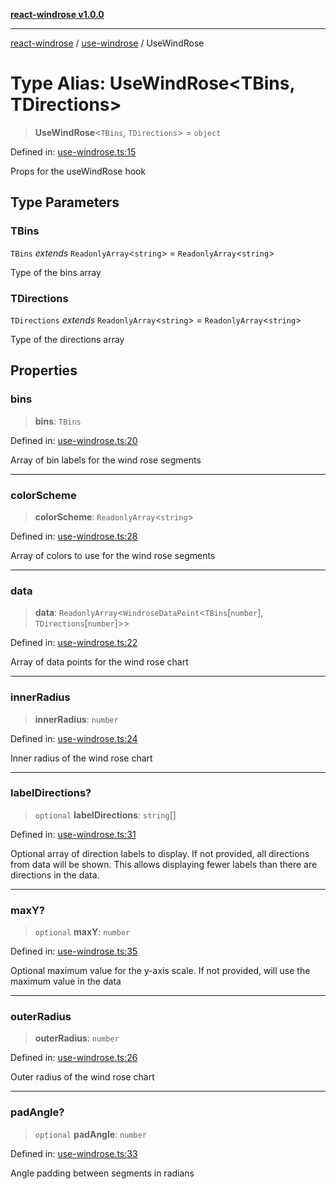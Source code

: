 [**react-windrose v1.0.0**](../../README.md)

***

[react-windrose](../../README.md) / [use-windrose](../README.md) / UseWindRose

# Type Alias: UseWindRose\<TBins, TDirections\>

> **UseWindRose**\<`TBins`, `TDirections`\> = `object`

Defined in: [use-windrose.ts:15](https://github.com/JulesBlm/react-windrose/blob/abde2242853bd42ef8c57edc6c92a0c1b545713c/src/use-windrose.ts#L15)

Props for the useWindRose hook

## Type Parameters

### TBins

`TBins` *extends* `ReadonlyArray`\<`string`\> = `ReadonlyArray`\<`string`\>

Type of the bins array

### TDirections

`TDirections` *extends* `ReadonlyArray`\<`string`\> = `ReadonlyArray`\<`string`\>

Type of the directions array

## Properties

### bins

> **bins**: `TBins`

Defined in: [use-windrose.ts:20](https://github.com/JulesBlm/react-windrose/blob/abde2242853bd42ef8c57edc6c92a0c1b545713c/src/use-windrose.ts#L20)

Array of bin labels for the wind rose segments

***

### colorScheme

> **colorScheme**: `ReadonlyArray`\<`string`\>

Defined in: [use-windrose.ts:28](https://github.com/JulesBlm/react-windrose/blob/abde2242853bd42ef8c57edc6c92a0c1b545713c/src/use-windrose.ts#L28)

Array of colors to use for the wind rose segments

***

### data

> **data**: `ReadonlyArray`\<`WindroseDataPoint`\<`TBins`\[`number`\], `TDirections`\[`number`\]\>\>

Defined in: [use-windrose.ts:22](https://github.com/JulesBlm/react-windrose/blob/abde2242853bd42ef8c57edc6c92a0c1b545713c/src/use-windrose.ts#L22)

Array of data points for the wind rose chart

***

### innerRadius

> **innerRadius**: `number`

Defined in: [use-windrose.ts:24](https://github.com/JulesBlm/react-windrose/blob/abde2242853bd42ef8c57edc6c92a0c1b545713c/src/use-windrose.ts#L24)

Inner radius of the wind rose chart

***

### labelDirections?

> `optional` **labelDirections**: `string`[]

Defined in: [use-windrose.ts:31](https://github.com/JulesBlm/react-windrose/blob/abde2242853bd42ef8c57edc6c92a0c1b545713c/src/use-windrose.ts#L31)

Optional array of direction labels to display. If not provided, all directions from data will be shown.
This allows displaying fewer labels than there are directions in the data.

***

### maxY?

> `optional` **maxY**: `number`

Defined in: [use-windrose.ts:35](https://github.com/JulesBlm/react-windrose/blob/abde2242853bd42ef8c57edc6c92a0c1b545713c/src/use-windrose.ts#L35)

Optional maximum value for the y-axis scale. If not provided, will use the maximum value in the data

***

### outerRadius

> **outerRadius**: `number`

Defined in: [use-windrose.ts:26](https://github.com/JulesBlm/react-windrose/blob/abde2242853bd42ef8c57edc6c92a0c1b545713c/src/use-windrose.ts#L26)

Outer radius of the wind rose chart

***

### padAngle?

> `optional` **padAngle**: `number`

Defined in: [use-windrose.ts:33](https://github.com/JulesBlm/react-windrose/blob/abde2242853bd42ef8c57edc6c92a0c1b545713c/src/use-windrose.ts#L33)

Angle padding between segments in radians
